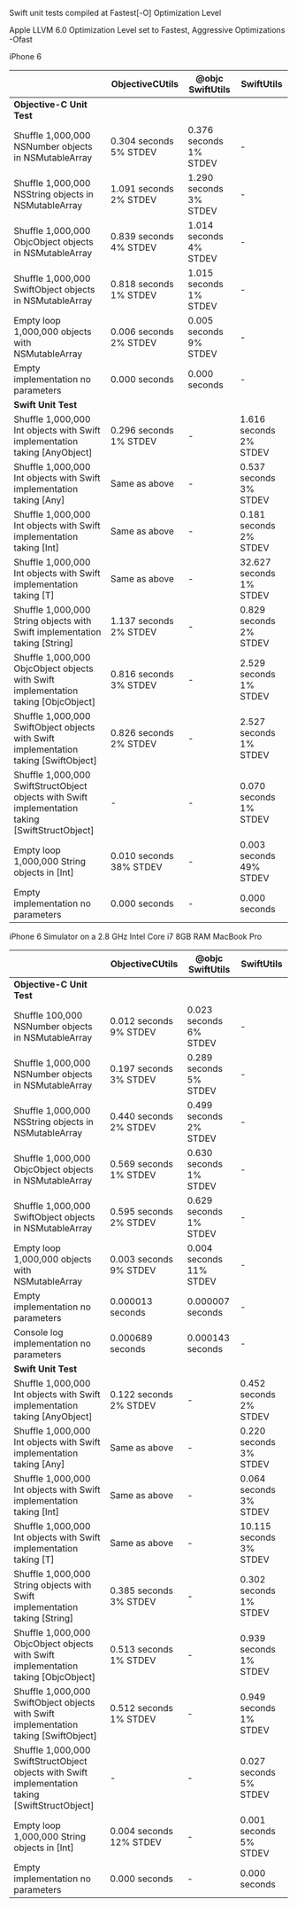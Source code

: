 Swift unit tests compiled at Fastest[-O] Optimization Level

Apple LLVM 6.0 Optimization Level set to Fastest, Aggressive Optimizations -Ofast

iPhone 6

|| ObjectiveCUtils| @objc SwiftUtils| SwiftUtils|
|---|---|---|---|
|**Objective-C Unit Test**|
|Shuffle 1,000,000 NSNumber objects in NSMutableArray| 0.304 seconds 5% STDEV| 0.376 seconds 1% STDEV|-|
|Shuffle 1,000,000 NSString objects in NSMutableArray| 1.091 seconds 2% STDEV| 1.290 seconds 3% STDEV|-|
|Shuffle 1,000,000 ObjcObject objects in NSMutableArray| 0.839 seconds 4% STDEV| 1.014 seconds 4% STDEV|-|
|Shuffle 1,000,000 SwiftObject objects in NSMutableArray| 0.818 seconds 1% STDEV| 1.015 seconds 1% STDEV|-|
|Empty loop 1,000,000 objects with NSMutableArray| 0.006 seconds 2% STDEV| 0.005 seconds 9% STDEV|-|
|Empty implementation no parameters| 0.000 seconds| 0.000 seconds|-|
|**Swift Unit Test**|
|Shuffle 1,000,000 Int objects with Swift implementation taking [AnyObject]| 0.296 seconds 1% STDEV |-| 1.616 seconds 2% STDEV|
|Shuffle 1,000,000 Int objects with Swift implementation taking [Any]| Same as above |-| 0.537 seconds 3% STDEV|
|Shuffle 1,000,000 Int objects with Swift implementation taking [Int]| Same as above |-| 0.181 seconds 2% STDEV|
|Shuffle 1,000,000 Int objects with Swift implementation taking [T]| Same as above |-| 32.627 seconds 1% STDEV|
|Shuffle 1,000,000 String objects with Swift implementation taking [String]| 1.137 seconds 2% STDEV |-| 0.829 seconds 2% STDEV|
|Shuffle 1,000,000 ObjcObject objects with Swift implementation taking [ObjcObject]| 0.816 seconds 3% STDEV |-| 2.529 seconds 1% STDEV|
|Shuffle 1,000,000 SwiftObject objects with Swift implementation taking [SwiftObject]| 0.826 seconds 2% STDEV |-| 2.527 seconds 1% STDEV|
|Shuffle 1,000,000 SwiftStructObject objects with Swift implementation taking [SwiftStructObject]|-|-| 0.070 seconds 1% STDEV|
|Empty loop 1,000,000 String objects in [Int]| 0.010 seconds 38% STDEV |-| 0.003 seconds 49% STDEV|
|Empty implementation no parameters| 0.000 seconds |-| 0.000 seconds|


iPhone 6 Simulator on a 2.8 GHz Intel Core i7 8GB RAM MacBook Pro

|| ObjectiveCUtils| @objc SwiftUtils| SwiftUtils|
|---|---|---|---|
|**Objective-C Unit Test**|
|Shuffle 100,000 NSNumber objects in NSMutableArray| 0.012 seconds 9% STDEV| 0.023 seconds 6% STDEV|-|
|Shuffle 1,000,000 NSNumber objects in NSMutableArray| 0.197 seconds 3% STDEV| 0.289 seconds 5% STDEV|-|
|Shuffle 1,000,000 NSString objects in NSMutableArray| 0.440 seconds 2% STDEV| 0.499 seconds 2% STDEV|-|
|Shuffle 1,000,000 ObjcObject objects in NSMutableArray| 0.569 seconds 1% STDEV| 0.630 seconds 1% STDEV|-|
|Shuffle 1,000,000 SwiftObject objects in NSMutableArray| 0.595 seconds 2% STDEV| 0.629 seconds 1% STDEV|-|
|Empty loop 1,000,000 objects with NSMutableArray| 0.003 seconds 9% STDEV| 0.004 seconds 11% STDEV|-|
|Empty implementation no parameters| 0.000013 seconds| 0.000007 seconds|-|
|Console log implementation no parameters| 0.000689 seconds| 0.000143 seconds|-|
|**Swift Unit Test**|
|Shuffle 1,000,000 Int objects with Swift implementation taking [AnyObject]| 0.122 seconds 2% STDEV |-| 0.452 seconds 2% STDEV|
|Shuffle 1,000,000 Int objects with Swift implementation taking [Any]| Same as above |-| 0.220 seconds 3% STDEV|
|Shuffle 1,000,000 Int objects with Swift implementation taking [Int]| Same as above |-| 0.064 seconds 3% STDEV|
|Shuffle 1,000,000 Int objects with Swift implementation taking [T]| Same as above |-| 10.115 seconds 3% STDEV|
|Shuffle 1,000,000 String objects with Swift implementation taking [String]| 0.385 seconds 3% STDEV |-| 0.302 seconds 1% STDEV|
|Shuffle 1,000,000 ObjcObject objects with Swift implementation taking [ObjcObject]| 0.513 seconds 1% STDEV |-| 0.939 seconds 1% STDEV|
|Shuffle 1,000,000 SwiftObject objects with Swift implementation taking [SwiftObject]| 0.512 seconds 1% STDEV |-| 0.949 seconds 1% STDEV|
|Shuffle 1,000,000 SwiftStructObject objects with Swift implementation taking [SwiftStructObject]|-|-| 0.027 seconds 5% STDEV|
|Empty loop 1,000,000 String objects in [Int]| 0.004 seconds 12% STDEV |-| 0.001 seconds 5% STDEV|
|Empty implementation no parameters| 0.000 seconds |-| 0.000 seconds|
